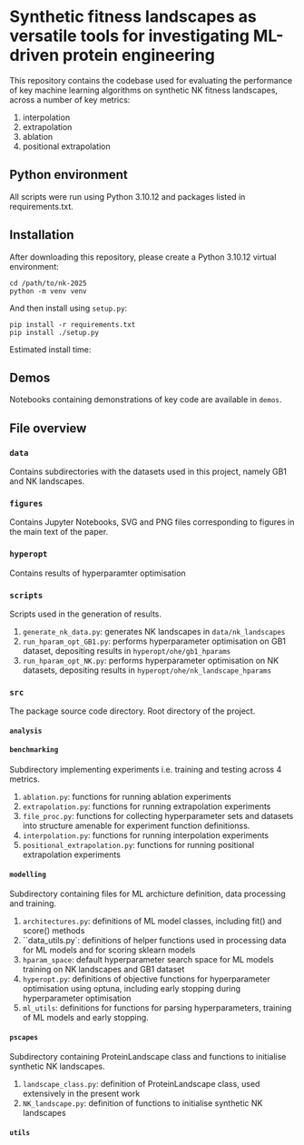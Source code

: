 # Synthetic fitness landscapes as versatile tools for investigating ML-driven protein engineering 

This repository contains the codebase used for evaluating the performance of key machine learning algorithms on synthetic NK fitness landscapes, across a number of key metrics: 

1. interpolation
2. extrapolation
3. ablation
4. positional extrapolation 

## Python environment 
All scripts were run using Python 3.10.12 and packages listed in requirements.txt. 

## Installation
After downloading this repository, please create a Python 3.10.12 virtual environment: 

`cd /path/to/nk-2025` \
`python -m venv venv` 



And then install using `setup.py`: 

`pip install -r requirements.txt`\
`pip install ./setup.py`

Estimated install time: 

## Demos 
Notebooks containing demonstrations of key code are available in `demos`. 



## File overview 

### `data`
Contains subdirectories with the datasets used in this project, namely GB1 and NK landscapes. 

### `figures`
Contains Jupyter Notebooks, SVG and PNG files corresponding to figures in the main text of the paper. 

### `hyperopt`
Contains results of hyperparamter optimisation 

### `scripts`
Scripts used in the generation of results. 

1. `generate_nk_data.py`: generates NK landscapes in `data/nk_landscapes`
2. `run_hparam_opt_GB1.py`: performs hyperparameter optimisation on GB1 dataset, depositing results in `hyperopt/ohe/gb1_hparams`
3. `run_hparam_opt_NK.py`: performs hyperparameter optimisation on NK datasets, depositing results in `hyperopt/ohe/nk_landscape_hparams`



### `src`
The package source code directory. Root directory of the project. 

#### `analysis`

#### `benchmarking`
Subdirectory implementing experiments i.e. training and testing across 4 metrics. 
1. `ablation.py`: functions for running ablation experiments 
2. `extrapolation.py`: functions for running extrapolation experiments 
3. `file_proc.py`: functions for collecting hyperparameter sets and datasets into structure amenable for experiment function definitionss. 
4. `interpolation.py`: functions for running interpolation experiments 
5. `positional_extrapolation.py`: functions for running positional extrapolation experiments

#### `modelling`
Subdirectory containing files for ML archicture definition, data processing and training. 
1. `architectures.py`: definitions of ML model classes, including fit() and score() methods
2. ``data_utils.py`: definitions of helper functions used in processing data for ML models and for scoring sklearn models 
3. `hparam_space`: default hyperparameter search space for ML models training on NK landscapes and GB1 dataset
4. `hyperopt.py`: definitions of objective functions for hyperparameter optimisation using optuna, including early stopping during hyperparameter optimisation 
5. `ml_utils`: definitions for functions for parsing hyperparameters, training of ML models and early stopping. 

#### `pscapes`
Subdirectory containing ProteinLandscape class and functions to initialise synthetic NK landscapes. 
1. `landscape_class.py`: definition of ProteinLandscape class, used extensively in the present work 
2. `NK_landscape.py`: definition of functions to initialise synthetic NK landscapes


#### `utils`



